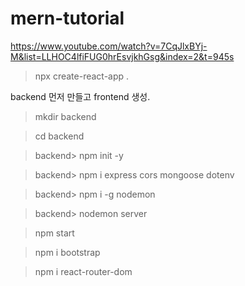 # mern-tutorial

https://www.youtube.com/watch?v=7CqJlxBYj-M&list=LLHOC4lfiFUG0hrEsvjkhGsg&index=2&t=945s


> npx create-react-app .

backend 먼저 만들고 frontend 생성.

> mkdir backend

> cd backend

>backend> npm init -y

>backend> npm i express cors mongoose dotenv

>backend> npm i -g nodemon

>backend> nodemon server


> npm start

> npm i bootstrap

> npm i react-router-dom
